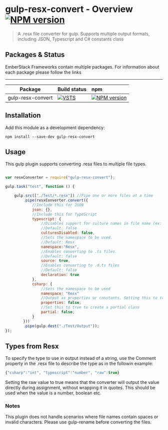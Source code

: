 ﻿# gulp-resx-convert - Overview [![NPM version][npm-image]][npm-url]
> A .resx file converter for gulp. Supports multiple output formats, including JSON, Typescript and C# constants class

## Packages & Status
EmberStack Frameworks contain multiple packages. For information about each package please follow the links

---
Package  | Build status | npm 
-------- | :------------ | :------------ 
gulp-resx-convert | [![VSTS](https://sintari.visualstudio.com/_apis/public/build/definitions/34e057ec-f09f-4d30-92f4-5895eeaa3f74/12/badge)](https://sintari.visualstudio.com/ES.FX) |  [![NPM version][npm-image]][npm-url]


## Installation

Add this module as a development dependency:
```shell
npm install --save-dev gulp-resx-convert
```

## Usage

This gulp plugin supports converting .resx files to multiple file types.

```javascript

var resxConverter = require("gulp-resx-convert");

gulp.task("test", function () {

    gulp.src(["./Test/*.resx"]) //Pipe one or more files at a time
        .pipe(resxConverter.convert({
            //Include this for JSON
            json: {},
            //Include this for TypeScript
            typescript: {
                //Disables support for culture names in file name (ex: File.en-US.resx or File.en.resx).
                //Default: false
                culturesDisabled: false,
                //Sets the namespace to be used.
                //Default: Resx
                namespace:"Resx",
                //Enables converting to .ts files.
                //Default: false
                source: true,
                //Enables converting to .d.ts files
                //Default: false
                declaration: true
            },
			csharp: {
				//Sets the namespace to be used
				namespace: "Resx"
				//Output as properties or constants. Setting this to true will use properties
				properties: false;
				//Set this to true to create a partial class
				partial: false;
			}
        }))
        .pipe(gulp.dest("./Test/Output"));
});
```


## Types from Resx
To specify the type to use in output instead of a string, use the Comment property in the .resx file to describe the type as in the followin example:
```javascript
{"csharp":"int", "typescript":"number", "raw":true}
```

Setting the raw value to true means that the converter will output the value directly during assignment, without wrapping it in quotes. This should be used when the value is a number, boolean etc.


### Notes
This plugin does not handle scenarios where file names contain spaces or invalid characters.
Please use gulp-rename before converting the files.

[npm-url]: https://npmjs.org/package/gulp-resx-convert
[npm-image]: https://badge.fury.io/js/gulp-resx-convert.svg